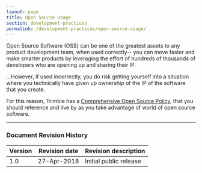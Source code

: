 ```yaml
---
layout: page
title: Open Source Usage
section: development-practices
permalink: /development-practices/open-source-usage/
---
```


Open Source Software (OSS) can be one of the greatest assets to any product
development team, when used correctly-- you can move faster and make smarter
products by leveraging the effort of hundreds of thousands of developers who
are opening up and sharing their IP.  

...However, if used incorrectly, you do risk getting yourself into a situation
where you technically have given up ownership of the IP of the software that
you create.

For this reason, Trimble has a [Comprehensive Open Source Policy][1], that you
should reference and live by as you take advantage of world of open source
software.

[1]:https://www.google.com/url?q=https%3A%2F%2Fsites.google.com%2Fa%2Ftrimble.com%2Ftrimble-open-source%2Foss-policy&sa=D&sntz=1&usg=AFQjCNGVd22ih97YasAZ3v30zSUlHyLIfw

---
### Document Revision History

| Version | Revision date | Revision description   |
|---------|---------------|------------------------|
| 1.0     | 27-Apr-2018   | Initial public release |